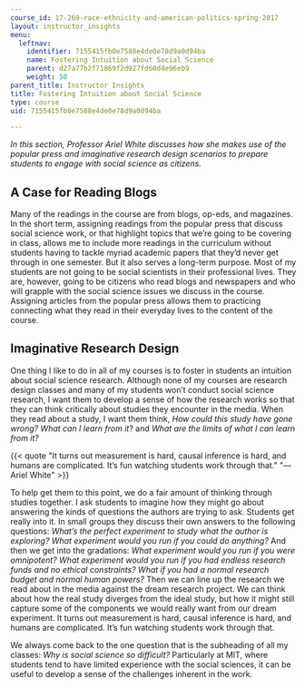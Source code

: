 ```yaml
---
course_id: 17-269-race-ethnicity-and-american-politics-spring-2017
layout: instructor_insights
menu:
  leftnav:
    identifier: 7155415fb0e7588e4de0e78d9a0d94ba
    name: Fostering Intuition about Social Science
    parent: d27a77b2f71869f2d927fd60d4e96eb9
    weight: 50
parent_title: Instructor Insights
title: Fostering Intuition about Social Science
type: course
uid: 7155415fb0e7588e4de0e78d9a0d94ba

---
```


_In this section, Professor Ariel White_ _discusses how she makes use of the popular press and imaginative research design scenarios to prepare students to engage with social science as citizens._

A Case for Reading Blogs
------------------------

Many of the readings in the course are from blogs, op-eds, and magazines. In the short term, assigning readings from the popular press that discuss social science work, or that highlight topics that we’re going to be covering in class, allows me to include more readings in the curriculum without students having to tackle myriad academic papers that they’d never get through in one semester. But it also serves a long-term purpose. Most of my students are not going to be social scientists in their professional lives. They are, however, going to be citizens who read blogs and newspapers and who will grapple with the social science issues we discuss in the course. Assigning articles from the popular press allows them to practicing connecting what they read in their everyday lives to the content of the course.

Imaginative Research Design
---------------------------

One thing I like to do in all of my courses is to foster in students an intuition about social science research. Although none of my courses are research design classes and many of my students won’t conduct social science research, I want them to develop a sense of how the research works so that they can think critically about studies they encounter in the media. When they read about a study, I want them think, _How could this study have gone wrong? What can I learn from it_? and _What are the limits of what I can learn from it?_

{{< quote "It turns out measurement is hard, causal inference is hard, and humans are complicated. It’s fun watching students work through that." "— Ariel White" >}}

To help get them to this point, we do a fair amount of thinking through studies together. I ask students to imagine how they might go about answering the kinds of questions the authors are trying to ask. Students get really into it. In small groups they discuss their own answers to the following questions: _What’s the perfect experiment to study what the author is exploring? What experiment would you run if you could do anything?_ And then we get into the gradations: _What experiment would you run if you were omnipotent?_ _What experiment would you run if you had endless research funds and no ethical constraints? What if you had a normal research budget and normal human powers?_ Then we can line up the research we read about in the media against the dream research project. We can think about how the real study diverges from the ideal study, but how it might still capture some of the components we would really want from our dream experiment. It turns out measurement is hard, causal inference is hard, and humans are complicated. It’s fun watching students work through that. 

We always come back to the one question that is the subheading of all my classes: _Why is social science so difficult?_ Particularly at MIT, where students tend to have limited experience with the social sciences, it can be useful to develop a sense of the challenges inherent in the work.